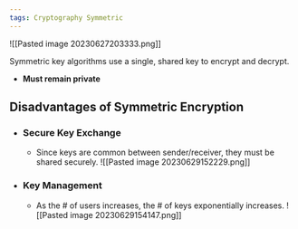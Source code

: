 ```yaml
---
tags: Cryptography Symmetric
---
```


![[Pasted image 20230627203333.png]]

Symmetric key algorithms use a single, shared key to encrypt and decrypt.
- **Must remain private**

## Disadvantages of Symmetric Encryption
- ### Secure Key Exchange
	- Since keys are common between sender/receiver, they must be shared securely.
	![[Pasted image 20230629152229.png]]
- ### Key Management
	- As the # of users increases, the # of keys exponentially increases.
	![[Pasted image 20230629154147.png]]
